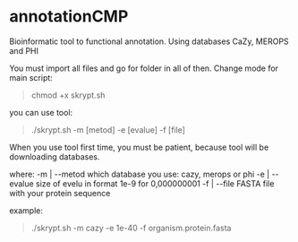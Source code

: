 # annotationCMP
Bioinformatic tool to functional annotation. Using databases CaZy, MEROPS and PHI

You must import all files and go for folder in all of then.
Change mode for main script:
 > chmod +x skrypt.sh

 
 you can use tool:
 
 > ./skrypt.sh -m [metod] -e [evalue] -f [file]
 
 When you use tool first time, you must be patient, because tool will be downloading databases.
 
 where:
 -m | --metod       which database you use: cazy, merops or phi
 -e | --evalue      size of evelu in format 1e-9 for 0,000000001
 -f | --file        FASTA file with your protein sequence
 
 example:
 > ./skrypt.sh -m cazy -e 1e-40 -f organism.protein.fasta
